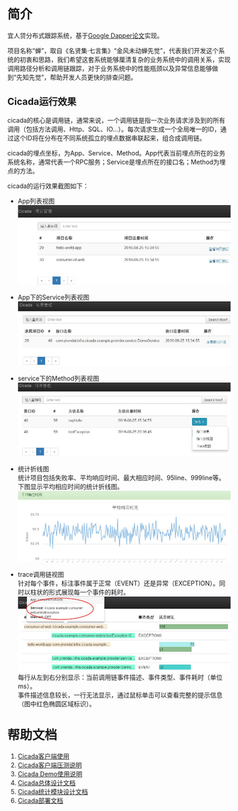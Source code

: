 # 简介
宜人贷分布式跟踪系统，基于[Google Dapper论文](http://bigbully.github.io/Dapper-translation/)实现。

项目名称“蝉”，取自《名贤集·七言集》“金风未动蝉先觉”，代表我们开发这个系统的初衷和思路，我们希望这套系统能够厘清复杂的业务系统中的调用关系，实现调用路径分析和调用链跟踪，对于业务系统中的性能瓶颈以及异常信息能够做到“先知先觉”，帮助开发人员更快的排查问题。  

## Cicada运行效果
cicada的核心是调用链，通常来说，一个调用链是指一次业务请求涉及到的所有调用（包括方法调用、Http、SQL、IO...）。每次请求生成一个全局唯一的ID，通过这个ID将在分布在不同系统孤立的埋点数据串联起来，组合成调用链。

cicada的埋点坐标，为App、Service、Method。App代表当前埋点所在的业务系统名称，通常代表一个RPC服务；Service是埋点所在的接口名；Method为埋点的方法。

cicada的运行效果截图如下：  
+ App列表视图  
![cicada-dashboard-app.jpg](cicada-docs/static/images/cicada_dashboard_app.jpg)

+ App下的Service列表视图  
![cicada-dashboard-service.jpg](cicada-docs/static/images/cicada_dashboard_service.jpg)

+ service下的Method列表视图  
![cicada-dashboard-method.jpg](cicada-docs/static/images/cicada_dashboard_method.jpg)

+ 统计折线图  
统计项目包括失败率、平均响应时间、最大相应时间、95line、999line等。下图显示平均相应时间的统计折线图。  
![cicada-dashboard-report.jpg](cicada-docs/static/images/cicada_dashboard_report.jpg)

+ trace调用链视图  
针对每个事件，标注事件属于正常（EVENT）还是异常（EXCEPTION）。同时以柱状的形式展现每一个事件的耗时。
![cicada-dashboard-trace.jpg](cicada-docs/static/images/cicada_dashboard_trace.jpg)  
每行从左到右分别显示：当前调用链事件描述、事件类型、事件耗时（单位ms）。  
事件描述信息较长，一行无法显示，通过鼠标单击可以查看完整的提示信息（图中红色椭圆区域标识）。  

# 帮助文档  
1. [Cicada客户端使用](cicada-docs/cicada-client-quick-start.md)  
2. [Cicada客户端压测说明](cicada-docs/cicada-client-performance.md)  
3. [Cicada Demo使用说明](cicada-docs/cicada_demo_guide.md)  
4. [Cicada总体设计文档](cicada-docs/cicada_design.md)  
5. [Cicada统计模块设计文档](cicada-docs/cicada_statistic_design.md)  
6. [Cicada部署文档](cicada-docs/cicada_deployment.md)  
